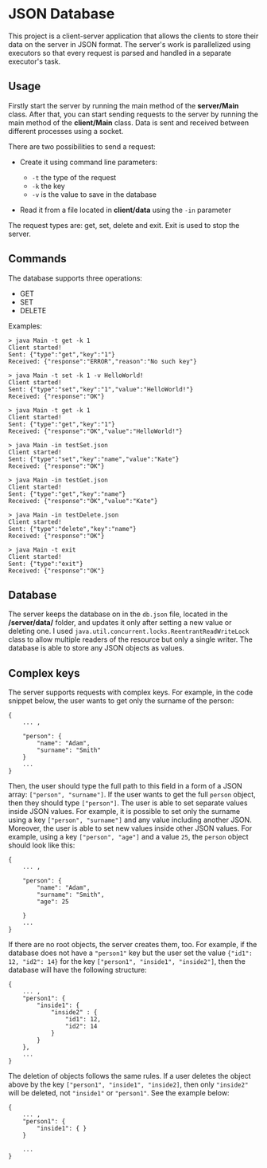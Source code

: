<h1>JSON Database</h1>

This project is a client-server application that allows the clients to store their data on the server in JSON format. The server's work is parallelized using executors so that every request is parsed and handled in a separate executor's task.

<h2>Usage</h2>

Firstly start the server by running the main method of the **server/Main** class. After that, you can start sending requests to the server by running the main method of the **client/Main** class. Data is sent and received between different processes using a socket.

There are two possibilities to send a request:

- Create it using command line parameters: 
  - `-t` the type of the request
  - `-k` the key
  - `-v` is the value to save in the database

- Read it from a file located in **client/data** using the `-in` parameter

The request types are: get, set, delete and exit. Exit is used to stop the server.

<h2>Commands</h2>

The database supports three operations:

- GET
- SET
- DELETE

Examples:

```
> java Main -t get -k 1
Client started!
Sent: {"type":"get","key":"1"}
Received: {"response":"ERROR","reason":"No such key"}
```

```
> java Main -t set -k 1 -v HelloWorld! 
Client started!
Sent: {"type":"set","key":"1","value":"HelloWorld!"}
Received: {"response":"OK"}
```

```
> java Main -t get -k 1 
Client started!
Sent: {"type":"get","key":"1"}
Received: {"response":"OK","value":"HelloWorld!"}
```

```
> java Main -in testSet.json 
Client started!
Sent: {"type":"set","key":"name","value":"Kate"}
Received: {"response":"OK"}
```

```
> java Main -in testGet.json 
Client started!
Sent: {"type":"get","key":"name"}
Received: {"response":"OK","value":"Kate"}
```

```
> java Main -in testDelete.json 
Client started!
Sent: {"type":"delete","key":"name"}
Received: {"response":"OK"}
```

```
> java Main -t exit 
Client started!
Sent: {"type":"exit"}
Received: {"response":"OK"}
```

<h2>Database</h2>

The server keeps the database on in the `db.json` file, located in the **/server/data/** folder, and updates it only after setting a new value or deleting one. I used `java.util.concurrent.locks.ReentrantReadWriteLock` class to allow multiple readers of the resource but only a single writer. The database is able to store any JSON objects as values.

<h2>Complex keys</h2>

The server supports requests with complex keys. For example, in the code snippet below, the user wants to get only the surname of the person:

```no-highlight
{
    ... ,

    "person": {
        "name": "Adam",
        "surname": "Smith"
    }
    ...
}
```

Then, the user should type the full path to this field in a form of a JSON array: `["person", "surname"]`. If the user wants to get the full `person` object, then they should type `["person"]`. The user is able to set separate values inside JSON values. For example, it is possible to set only the surname using a key `["person", "surname"]` and any value including another JSON. Moreover, the user is able to set new values inside other JSON values. For example, using a key `["person", "age"]` and a value `25`, the `person` object should look like this:

```no-highlight
{
    ... ,

    "person": {
        "name": "Adam",
        "surname": "Smith",
        "age": 25

    }
    ...
}
```

If there are no root objects, the server creates them, too. For example, if the database does not have a `"person1"` key but the user set the value `{"id1": 12, "id2": 14}` for the key `["person1", "inside1", "inside2"]`, then the database will have the following structure:

```no-highlight
{
    ... ,
    "person1": {
        "inside1": {
            "inside2" : {
                "id1": 12,
                "id2": 14
            }
        }
    },
    ...
}
```

The deletion of objects follows the same rules. If a user deletes the object above by the key `["person1", "inside1", "inside2]`, then only `"inside2"`  will be deleted, not `"inside1"` or `"person1"`. See the example below:

```no-highlight
{
    ... ,
    "person1": {
        "inside1": { }
    }

    ...
}
```